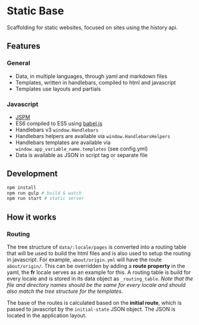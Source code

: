 # Static Base

Scaffolding for static websites, focused on sites using the history api.


## Features

### General

- Data, in multiple languages, through yaml and markdown files
- Templates, written in handlebars, compiled to html and javascript
- Templates use layouts and partials


### Javascript

- [JSPM](http://jspm.io/)
- ES6 compiled to ES5 using [babel.js](https://babeljs.io/)
- Handlebars v3 `window.Handlebars`
- Handlebars helpers are available via `window.HandlebarsHelpers`
- Handlebars templates are available via `window.app_variable_name.templates` (see config.yml)
- Data is available as JSON in script tag or separate file



## Development

```bash
npm install
npm run gulp # build & watch
npm run start # static server
```



## How it works

### Routing

The tree structure of `data/:locale/pages` is converted into a routing table that will be used to build the html files and is also used to setup the routing in javascript. For example, `about/origin.yml` will have the route `about/origin/`. This can be overridden by adding a __route property__ in the yaml, the __fr__ locale serves as an example for this. A routing table is build for every locale and is stored in its data object as `_routing_table`. _Note that the file and directory names should be the same for every locale and should also match the tree structure for the templates_.

The base of the routes is calculated based on the __initial route__, which is passed to javascript by the `initial-state` JSON object. The JSON is located in the application layout.
